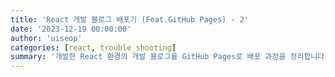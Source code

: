 ```yaml
---
title: 'React 개발 블로그 배포기 (Feat.GitHub Pages) - 2'
date: '2023-12-19 00:00:00'
author: 'uiseop'
categories: [react, trouble_shooting]
summary: '개발한 React 환경의 개발 블로그를 GitHub Pages로 배포 과정을 정리합니다.'
---
```


